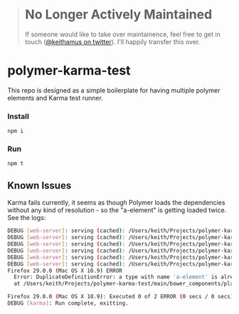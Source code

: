 > # No Longer Actively Maintained
> If someone would like to take over maintainence, feel free to get in touch ([@keithamus on twitter](https://twitter.com/keithamus)). I'll happily transfer this over.

polymer-karma-test
==================

This repo is designed as a simple boilerplate for having multiple polymer elements and Karma test runner.


### Install
`npm i`

### Run
`npm t`

## Known Issues

Karma fails currently, it seems as though Polymer loads the dependencies without any kind of resolution - so the "a-element" is getting loaded twice. See the logs:

```bash
DEBUG [web-server]: serving (cached): /Users/keith/Projects/polymer-karma-test/main/components/a/a.html
DEBUG [web-server]: serving (cached): /Users/keith/Projects/polymer-karma-test/main/components/b/b.html
DEBUG [web-server]: serving (cached): /Users/keith/Projects/polymer-karma-test/main/bower_components/polymer/polymer.html
DEBUG [web-server]: serving (cached): /Users/keith/Projects/polymer-karma-test/main/components/a/a.html
DEBUG [web-server]: serving (cached): /Users/keith/Projects/polymer-karma-test/main/bower_components/polymer/polymer-body.html
DEBUG [web-server]: serving (cached): /Users/keith/Projects/polymer-karma-test/main/bower_components/polymer/polymer.js
Firefox 29.0.0 (Mac OS X 10.9) ERROR
  Error: DuplicateDefinitionError: a type with name 'a-element' is already registered
  at /Users/keith/Projects/polymer-karma-test/main/bower_components/platform/platform.js:15

Firefox 29.0.0 (Mac OS X 10.9): Executed 0 of 2 ERROR (0 secs / 0 secs)
DEBUG [karma]: Run complete, exitting.
```
